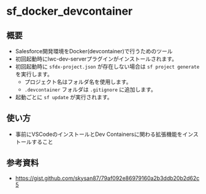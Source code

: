 # sf_docker_devcontainer

## 概要
- Salesforce開発環境をDocker(devcontainer)で行うためのツール
- 初回起動時にlwc-dev-serverプラグインがインストールされます。
- 初回起動時に `sfdx-project.json` が存在しない場合は `sf project generate` を実行します。
  - プロジェクト名はフォルダ名を使用します。
  - `.devcontainer` フォルダは `.gitignore` に追加します。
- 起動ごとに `sf update` が実行されます。

## 使い方
- 事前にVSCodeのインストールとDev Containersに関わる拡張機能をインストールすること

## 参考資料
- https://gist.github.com/skysan87/79af092e86979160a2b3ddb20b2d62c5
